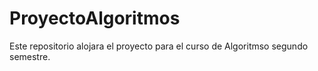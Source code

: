 # ProyectoAlgoritmos
Este repositorio alojara el proyecto para el curso de Algoritmso segundo semestre.
